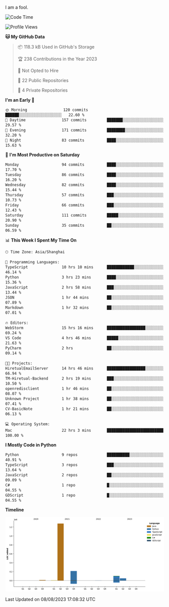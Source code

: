 I am a fool.

<!--START_SECTION:waka-->
![Code Time](http://img.shields.io/badge/Code%20Time-597%20hrs%205%20mins-blue)

![Profile Views](http://img.shields.io/badge/Profile%20Views-2-blue)

**🐱 My GitHub Data** 

> 📦 118.3 kB Used in GitHub's Storage 
 > 
> 🏆 238 Contributions in the Year 2023
 > 
> 🚫 Not Opted to Hire
 > 
> 📜 22 Public Repositories 
 > 
> 🔑 4 Private Repositories 
 > 
**I'm an Early 🐤** 

```text
🌞 Morning                120 commits         ██████░░░░░░░░░░░░░░░░░░░   22.60 % 
🌆 Daytime                157 commits         ███████░░░░░░░░░░░░░░░░░░   29.57 % 
🌃 Evening                171 commits         ████████░░░░░░░░░░░░░░░░░   32.20 % 
🌙 Night                  83 commits          ████░░░░░░░░░░░░░░░░░░░░░   15.63 % 
```
📅 **I'm Most Productive on Saturday** 

```text
Monday                   94 commits          ████░░░░░░░░░░░░░░░░░░░░░   17.70 % 
Tuesday                  86 commits          ████░░░░░░░░░░░░░░░░░░░░░   16.20 % 
Wednesday                82 commits          ████░░░░░░░░░░░░░░░░░░░░░   15.44 % 
Thursday                 57 commits          ███░░░░░░░░░░░░░░░░░░░░░░   10.73 % 
Friday                   66 commits          ███░░░░░░░░░░░░░░░░░░░░░░   12.43 % 
Saturday                 111 commits         █████░░░░░░░░░░░░░░░░░░░░   20.90 % 
Sunday                   35 commits          ██░░░░░░░░░░░░░░░░░░░░░░░   06.59 % 
```


📊 **This Week I Spent My Time On** 

```text
🕑︎ Time Zone: Asia/Shanghai

💬 Programming Languages: 
TypeScript               10 hrs 10 mins      ████████████░░░░░░░░░░░░░   46.14 % 
Python                   3 hrs 23 mins       ████░░░░░░░░░░░░░░░░░░░░░   15.36 % 
JavaScript               2 hrs 58 mins       ███░░░░░░░░░░░░░░░░░░░░░░   13.44 % 
JSON                     1 hr 44 mins        ██░░░░░░░░░░░░░░░░░░░░░░░   07.89 % 
Markdown                 1 hr 32 mins        ██░░░░░░░░░░░░░░░░░░░░░░░   07.01 % 

🔥 Editors: 
WebStorm                 15 hrs 16 mins      █████████████████░░░░░░░░   69.24 % 
VS Code                  4 hrs 46 mins       █████░░░░░░░░░░░░░░░░░░░░   21.63 % 
PyCharm                  2 hrs               ██░░░░░░░░░░░░░░░░░░░░░░░   09.14 % 

🐱‍💻 Projects: 
HiretualEmailServer      14 hrs 46 mins      █████████████████░░░░░░░░   66.94 % 
TM-Hiretual-Backend      2 hrs 19 mins       ███░░░░░░░░░░░░░░░░░░░░░░   10.50 % 
openredisclient          1 hr 46 mins        ██░░░░░░░░░░░░░░░░░░░░░░░   08.07 % 
Unknown Project          1 hr 38 mins        ██░░░░░░░░░░░░░░░░░░░░░░░   07.41 % 
CV-BasicNote             1 hr 21 mins        ██░░░░░░░░░░░░░░░░░░░░░░░   06.13 % 

💻 Operating System: 
Mac                      22 hrs 3 mins       █████████████████████████   100.00 % 
```

**I Mostly Code in Python** 

```text
Python                   9 repos             ██████████░░░░░░░░░░░░░░░   40.91 % 
TypeScript               3 repos             ███░░░░░░░░░░░░░░░░░░░░░░   13.64 % 
JavaScript               2 repos             ██░░░░░░░░░░░░░░░░░░░░░░░   09.09 % 
C#                       1 repo              █░░░░░░░░░░░░░░░░░░░░░░░░   04.55 % 
GDScript                 1 repo              █░░░░░░░░░░░░░░░░░░░░░░░░   04.55 % 
```



**Timeline**

![Lines of Code chart](https://raw.githubusercontent.com/VeejaLiu/VeejaLiu/master/assets/bar_graph.png)


 Last Updated on 08/08/2023 17:08:32 UTC
<!--END_SECTION:waka-->
